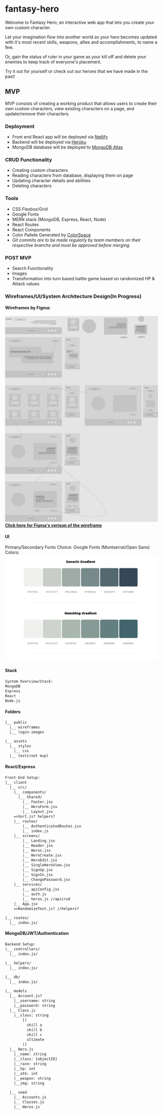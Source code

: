 # fantasy-hero
Welcome to Fantasy Hero; an interactive web app that lets you create your own custom character.  

Let your imagination flow into another world as your hero becomes updated with it's most recent skills, weapons, allies and accomplishments, to name a few.   

Or, gain the status of ruler in your game as your kill off and delete your enemies to keep track of everyone's placement.   

Try it out for yourself or check out our heroes that we have made in the past!

## MVP

MVP consists of creating a working product that allows users to create their own custom characters, view existing characters on a page, and update/remove their characters. 

### Deployment
- Front end React app will be deployed via [Netlify](https://www.netlify.com/)
- Backend will be deployed via [Heroku](heroku.com)
- MongoDB database will be deployed to [MongoDB Atlas](https://www.mongodb.com/cloud/atlas)

### CRUD Functionality
- Creating custom characters
- Reading characters from database, displaying them on page
-  Updating character details and abilities
-  Deleting characters

### Tools
- CSS Flexbox/Grid
- Google Fonts
- MERN stack (MongoDB, Express, React, Node)
- React Routes
- React Components
- Color Pallete Generated by [ColorSpace](https://mycolor.space/)
-  *Git commits are to be made regularly by team members on their respective branchs and must be approved before merging.*


### POST MVP
 - Search Functionality
 - Images
 - Transformation into turn based battle game based on randomized HP & Attack values
 

### Wireframes/UI/System Architecture Design(In Progress)
#### Wireframes by Figma:
![UI](./wireframes/fantasy-hero.png)
[**Click here for Figma's verison of the wireframe**](https://www.figma.com/file/IIfkCijDDmBuGX6P8A6SBS/fantasy-hero?node-id=0%3A1)

#### UI


Primary/Secondary Fonts Choice: Google Fonts (Montserrat/Open Sans)
Colors:
![Palette](./wireframes/color.png)


#### Stack
```
System Overview/Stack:
MongoDB
Express
React
Node.js
```

#### Folders
```
|__ public
  |__ wireframes
  |__ login-images
```
```
|__ assets
  |__ styles
    |__ css
  |__ tests(not mvp)
```

#### React/Express 

```
Front-End Setup:
|__ client
  |__ src/
    |__ components/
      |__ Shared/
        |__ Footer.jsx
        |__ HeroForm.jsx
        |__ Layout.jsx
    =>Sort.js? helpers?
    |__ routes/
        |__ AuthenticatedRoutes.jsx
        |__ index.js
    |__ screens/
        |__ Landing.jsx
        |__ Header.jsx
        |__ Heros.jsx
        |__ HeroCreate.jsx
        |__ HeroEdit.jsx
        |__ SingleHeroView.jsx
        |__ SignUp.jsx
        |__ SignIn.jsx
        |__ ChangePassword.jsx
    |__ services/
        |__ apiConfig.jsx
        |__ auth.js
        |__ heros.js //apicrud
    |__ App.jsx
    =>RandomizeText.js? //helpers?
```
```
|__ routes/
  |__ index.js/

```
#### MongoDB/JWT/Authentication
```
Backend Setup: 
|__ controllers/
  |__ index.js/
```
```
|__ helpers/ 
  |__ index.js/
```
```
|__ db/
  |__ index.js/
```
```
|__ models
  |__ Account.js?
    |__username: string
    |__password: string
  |__ Class.js
    |__class: string
        [(
          skill a
          skill b
          skill c
          ultimate
        )]
  |__ Hero.js
    |__name: string
    |__class: [objectID]
    |__race: string
    |__hp: int
    |__atk: int
    |__weapon: string
    |__img: string 
```
```
  |__ seed
    |__ Accounts.js
    |__ Classes.js
    |__ Heros.js
```